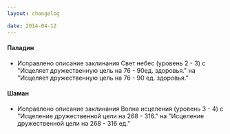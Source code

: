 ```yaml
---
layout: changelog

date: 2014-04-12
---
```


#### Паладин
 
- Исправлено описание заклинания Свет небес (уровень 2 - 3) с
"Исцеляет дружественную цель на 76 - 90ед. здоровья." на
"Исцеляет дружественную цель на 76 - 90 ед. здоровья."
 
 
#### Шаман
 
- Исправлено описание заклинания Волна исцеления (уровень 3 - 4) с
"Исцеление дружественной цели на 268 - 316." на
"Исцеление дружественной цели на 268 - 316 ед."